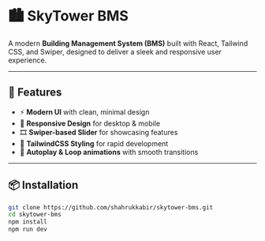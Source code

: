 # 🏙️ SkyTower BMS


A modern **Building Management System (BMS)** built with React, Tailwind CSS, and Swiper, designed to deliver a sleek and responsive user experience.

---

## 🚀 Features
- ⚡ **Modern UI** with clean, minimal design  
- 📱 **Responsive Design** for desktop & mobile  
- 🎞️ **Swiper-based Slider** for showcasing features  
- 🎨 **TailwindCSS Styling** for rapid development  
- 🔄 **Autoplay & Loop animations** with smooth transitions  

---

## 📦 Installation

```bash
git clone https://github.com/shahrukkabir/skytower-bms.git
cd skytower-bms
npm install
npm run dev
